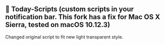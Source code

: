 ##  Today-Scripts (custom scripts in your notification bar. This fork has a fix for Mac OS X Sierra, tested on **macOS 10.12.3**)

Changed original script to fit new light transparent style.